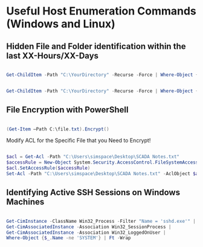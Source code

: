 # Useful Host Enumeration Commands (Windows and Linux)

## Hidden File and Folder identification within the last XX-Hours/XX-Days

```powershell

Get-ChildItem -Path "C:\YourDirectory" -Recurse -Force | Where-Object { $_.LastWriteTime -gt (Get-Date).AddHours(-6) }

```

```powershell

Get-ChildItem -Path "C:\YourDirectory" -Recurse -Force | Where-Object { $_.LastWriteTime -gt (Get-Date).AddDays(-1) }

```

## File Encryption with PowerShell

```powershell

(Get-Item –Path C:\file.txt).Encrypt()

```

Modify ACL for the Specific File that you Need to Encrypt!

```powershell

$acl = Get-Acl -Path "C:\Users\simspace\Desktop\SCADA Notes.txt"
$accessRule = New-Object System.Security.AccessControl.FileSystemAccessRule("simspace","FullControl","Allow")
$acl.SetAccessRule($accessRule)
Set-Acl -Path "C:\Users\simspace\Desktop\SCADA Notes.txt" -AclObject $acl

```

## Identifying Active SSH Sessions on Windows Machines

```powershell

Get-CimInstance -ClassName Win32_Process -Filter "Name = 'sshd.exe'" |
Get-CimAssociatedInstance -Association Win32_SessionProcess |
Get-CimAssociatedInstance -Association Win32_LoggedOnUser |
Where-Object {$_.Name -ne 'SYSTEM'} | Ft -Wrap

```
